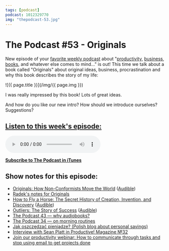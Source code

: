 ```yaml
---
tags: [podcast]
podcast: 1012329770
img: "thepodcast-53.jpg"
---
```


# The Podcast #53 - Originals

New episode of your [favorite weekly podcast][p] about "[productivity](/productivity), [business](/business), [books](/books), and whatever else comes to mind..." is out! This time we talk about a book called "Originals" about original ideas, business, procrastination and why this book describes the story of my life:

<!--More-->

![{{ page.title }}](/img/{{ page.img }})

I was really impressed by this book! Lots of great ideas. 

And how do you like our new intro? How should we introduce ourselves? Suggestions?

## [Listen to this week's episode:][e]

<audio controls>
<source src="https://files.nozbe.com/podcast/053.mp3" type="audio/mpeg">
</audio>

**[Subscribe to The Podcast in iTunes][i]**

## Show notes for this episode:

  * [Originals: How Non-Conformists Move the World](https://www.amazon.com/Originals-How-Non-Conformists-Move-World/dp/0525429565?ie=UTF8&tag=radexio-20) ([Audible](http://www.audible.com/pd/Business/Originals-Audiobook/B01A7Q6672/?tag=radexio-20))
  * [Radek's notes for Originals](http://radex.io/books/originals/)
  * [How to Fly a Horse: The Secret History of Creation, Invention, and Discovery](https://www.amazon.com/How-Fly-Horse-Invention-Discovery/dp/0804170061) ([Audible](http://www.audible.com/pd/Science-Technology/How-to-Fly-a-Horse-Audiobook/B00RY75S18))
  * [Outliers: The Story of Success](https://www.amazon.com/Outliers-Story-Success-Malcolm-Gladwell/dp/0316017930) ([Audible](http://www.audible.com/pd/Nonfiction/Outliers-Audiobook/B002UZDRK8))
  * [The Podcast 43 — why audiobooks?](http://thepodcast.fm/episodes/43)
  * [The Podcast 34 — on morning routines](http://thepodcast.fm/episodes/34)
  * [Jak oszczędzać pieniądze? (Polish blog about personal savings)](http://jakoszczedzacpieniadze.pl/)
  * [Interview with Sean Platt in Productive! Magazine №32](http://productivemag.com/32/interview-with-sean-platt)
  * [Join our productivity webinar: How to communicate through tasks and stop using email to get projects done](https://nozbe.com/webinar)

[e]: http://thepodcast.fm/episodes/53
[p]: https://michael.gratis/thepodcastfm
[n]: https://nozbe.com/?a=mike
[r]: https://michael.gratis/radex
[i]: https://michael.gratis/thepodcast